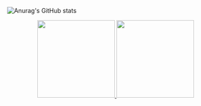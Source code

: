 ![Anurag's GitHub stats](https://github-readme-stats.vercel.app/api?username=kelitonvougan&show_icons=true&theme=dark)

<div align="center">
  <a href="https://github.com/KelitonVougan">
  <img height="180em" src="https://github-readme-stats.vercel.app/api?username=KelitonVougan&show_icons=true&theme=dracula&include_all_commits=true&count_private=true"/>
  <img height="180em" src="https://github-readme-stats.vercel.app/api/top-langs/?username=KelitonVougan&layout=compact&langs_count=7&theme=dracula"/>
